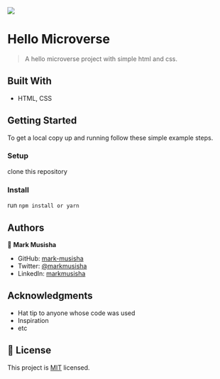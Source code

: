 ![](https://img.shields.io/badge/Microverse-blueviolet)

# Hello Microverse

> A hello microverse project with simple html and css.

## Built With

- HTML, CSS

## Getting Started

To get a local copy up and running follow these simple example steps.

### Setup

clone this repository

### Install

run `npm install or yarn`

## Authors

👤 **Mark Musisha**

- GitHub: [mark-musisha](https://github.com/githubhandle)
- Twitter: [@markmusisha](https://twitter.com/twitterhandle)
- LinkedIn: [markmusisha](https://linkedin.com/in/linkedinhandle)

## Acknowledgments

- Hat tip to anyone whose code was used
- Inspiration
- etc

## 📝 License

This project is [MIT](./MIT.md) licensed.
